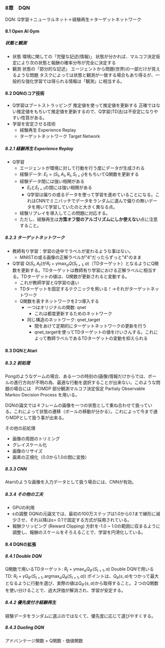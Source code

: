 ### 8章　DQN

DQN: Q学習＋ニューラルネット＋経験再生＋ターゲットネットワーク

#### 8.1 Open AI Gym

##### 状態と観測

- 状態
  環境に関しての「完璧な記述(情報)」
  状態が分かれば、マルコフ決定仮定により次の状態と報酬の確率分布が完全に決定する
- 観測
  状態の「部分的な記述」
  エージェントから問題(世界)の一部だけが見えるような問題
  タスクによっては状態と観測が一致する場合もあり得るが、一般的な強化学習では得られる情報は「観測」に相当する。

#### 8.2 DQNのコア技術

- Q学習はブートストラッピング
  推定値を使って推定値を更新する
  正確ではない推定値をもちいて推定値を更新するので、Q学習(TD法)は不安定になりやすい性質がある。
- 学習を安定させる技術
  - 経験再生  Experience Replay
  - ターゲットネットワーク Target Network

##### 8.2.1 経験再生 Experience Replay

- Q学習
  - エージェントが環境に対して行動を行う度にデータが生成される
  - 経験データ: $E_t = (S_t, A_t, R_t, S_{t+1})$をもちいてQ関数を更新する
  - 経験データ間には強い相関がある
    - $E_t$と$E_{t+1}$の間には強い相関がある
    - Q学習は偏りの或るデータを使って学習を進めていることになる。これはCNNでミニバッチでデータをランダムに選んで偏りの無いデータを用いて学習していたのと大きく異なる点。
  - 経験リプレイを導入してこの問題に対応する。
  - ただし、経験再生は**方策オフ型のアルゴリズムにしか使えない**点に注意すること。

##### 8.2.3 ターゲットネットワーク

- 教師有り学習：学習の途中でラベルが変わるような事はない。
  - MNISTの或る画像の正解ラベルが"4"だったらずっと"4"のまま
- Q学習
  $Q(S_t, A_t)$が$R_t + \gamma\text{max}_aQ(S_{t+1}, a)$（TDターゲット）となるようにQ関数を更新する。TDターゲットは教師有り学習における正解ラベルに相当する。TDターゲットの値は、Q関数が更新されると変動する。
  - これが教師学習とQ学習の違い
  - TDターゲットを固定するテクニックを用いる！→それがターゲットネットワーク
  - Q関数を表すネットワークを2つ導入する
    - 一つはオリジナルの関数: qnet
      - これは都度更新するためのネットワーク
    - 同じ構造のネットワーク: qnet_target
      - 間をあけて定期的にターゲットネットワークの更新を行う
      - qnet_targetを使ってTDターゲットの値をけいさんする。これによって教師ラベルであるTDターゲットの変動を抑えられる

#### 8.3 DQNとAtari

##### 8.3.2 前処理

Pongのようなゲームの場合、ある一つの時刻の(画像)情報だけからでは、ボールの進行方向が不明の為、最適な行動を選択することが出来ない。このような問題の場合には　POMDP 部分観測マルコフ決定仮定 Partialy Observable Markov Decision Process を用いる。

DQNの論文では４フレームの画像を一つの状態として重ね合わせて扱っている。これによって状態の遷移（ボールの移動が分かる）。これによって今まで通りMDPとして扱う事が出来る。

その他の前処理

- 画像の周囲のトリミング
- グレイスケール化
- 画像のリサイズ
- 画素の正規化（0.0から1.0の間に変換）

##### 8.3.3 CNN

Atariのような画像を入力データとして扱う場合には、CNNが有効。

##### 8.3.4 その他の工夫

- GPUの利用
- εの調整
  DQNの元論文では、最初の100万ステップは1.0から0.1まで線形に減少させ、それ以降はε= 0.1で固定する方式が採用されている。
- 報酬クリッピング (Reward Clipping)
  方針を-1.0 ~ 1.0の範囲に収まるように調整し、報酬のスケールをそろえることで、学習を円滑化している。

#### 8.4 DQNの拡張

##### 8.4.1 Double DQN

Q関数で用いるTDターゲット: $R_t + \gamma \text{max}_aQ_{\theta'}(S_{t+1}, a)$
Double DQNで用いるTD: $R_t + \gamma Q_{\theta'}(S_{t+1}, \text{argmax}_aQ_{\theta}(S_{t+1}, a))$
ポイントは、$Q_{\theta}(s, a)$をつかって最大となるように行動を選び、実際の値は$Q_{\theta'}(s, a)$から取得すること。２つのQ関数を使い分けることで、過大評価が解消され、学習が安定する。

##### 8.4.2 優先度付き経験再生

経験データをランダムに選ぶのではなくて、優先度に応じて選びやすくする。

##### 8.4.3 Dueling DQN

アドバンテージ関数 = Q関数 - 価値関数